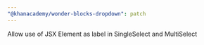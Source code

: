 ```yaml
---
"@khanacademy/wonder-blocks-dropdown": patch
---
```


Allow use of JSX Element as label in SingleSelect and MultiSelect
